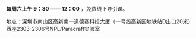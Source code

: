 
**每周六上午 9：30 —— 12：00** ，免费线下导引课。

地点：深圳市南山区高新南一道德赛科技大厦（一号线高新园地铁站D出口20米）西座2303-2306号NPL/Paracraft实验室